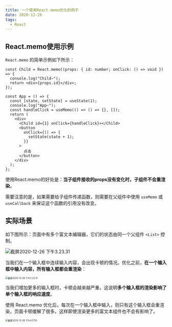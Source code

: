 ```yaml
---
title: 一个使用React.memo优化的例子
date: 2020-12-26
tags: 
  - React
---
```


## React.memo使用示例

`React.memo` 的简单示例如下所示：

```tsx
const Child = React.memo((props: { id: number; onClick: () => void }) => {
  console.log("Child~");
  return <div>{props.id}</div>;
});

const App = () => {
  const [state, setState] = useState(1);
  console.log("App~");
  const handleClick = useMemo(() => () => {}, []);
  return (
    <div>
      <Child id={1} onClick={handleClick}></Child>
      <button
        onClick={() => {
          setState(state + 1);
        }}
      >
        点击
      </button>
    </div>
  );
};
```

使用React.memo的好处是：**当子组件接收的props没有变化时，子组件不会重渲染**。

需要注意的是，如果需要给子组件传递函数，则需要在父组件中使用 `useMemo` 或 `useCallback` 来保证这个函数的引用没有改变。



## 实际场景

如下图所示：页面中有多个富文本编辑器，它们的状态由同一个父组件 `<List>` 控制。

![截屏2020-12-26 下午3.23.31](https://tva1.sinaimg.cn/large/0081Kckwly1gm1acpq9qvj31920u0tdo.jpg)



当我们在一个输入框中连续输入内容，会出现卡顿的情况。优化之前，**在一个输入框中输入内容，所有输入框都会重渲染**：

 <img src="https://tva1.sinaimg.cn/large/0081Kckwly1gm1ag6la3pj30mw05ujsi.jpg" alt="截屏2020-12-26 下午3.23.31" style="zoom:50%;" />

当我们增加更多的输入框时，卡顿会越来越严重。这说明**多个输入框的渲染影响了单个输入框的响应速度**。



使用 React.memo 优化后，每次在一个输入框中输入，则只有这个输入框会重渲染，页面卡顿缓解了很多。这样即使渲染更多的富文本组件也不会有影响了。

 <img src="https://tva1.sinaimg.cn/large/0081Kckwly1gm1bxebrk0j30ng04y759.jpg" alt="截屏2020-12-26 下午4.17.55" style="zoom:50%;" />

